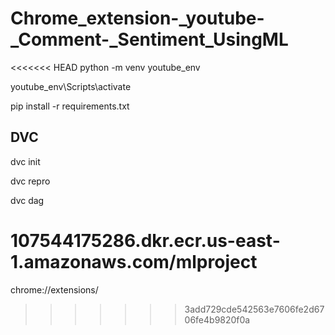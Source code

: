 # Chrome_extension-_youtube-_Comment-_Sentiment_UsingML

<<<<<<< HEAD
python -m venv youtube_env

youtube_env\Scripts\activate

pip install -r requirements.txt

## DVC

dvc init

dvc repro

dvc dag


107544175286.dkr.ecr.us-east-1.amazonaws.com/mlproject
=======
chrome://extensions/
>>>>>>> 3add729cde542563e7606fe2d6706fe4b9820f0a
